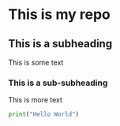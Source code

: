 # This is my repo
## This is a subheading
This is some text
### This is a sub-subheading
This is more text
```python
print("Hello World")
```
